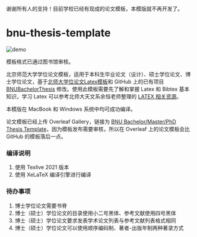 谢谢所有人的支持！目前学校已经有现成的论文模板，本模版就不再开发了。

# bnu-thesis-template

![demo](figures/thesis_cover_demo.jpg)

模板格式已通过图书馆审核。

北京师范大学学位论文模板，适用于本科生毕业论文（设计）、硕士学位论文、博士学位论文，基于[北师大学位论文Latex模板](http://gerry.lamost.org/blog/?p=811)和 GitHub 上的已有项目 [BNUBachelorThesis](https://github.com/xysmlx/BNUBachelorThesis) 修改。使用此模板需要先了解和掌握 Latex 和 Bibtex 基本知识，学习 Latex 可以参考北师大天文系余恒老师整理的 [LATEX 相关资源](http://202.112.85.96/wiki/doku.php/latex;resources)。

本模版在 MacBook 和 Windows 系统中均可成功编译。

论文模板已经上传 Overleaf Gallery，链接为 [BNU Bachelor/Master/PhD Thesis Template](https://www.overleaf.com/latex/templates/bnu-bachelor-slash-master-slash-phd-thesis-template/nhvczzkqtrqq)，因为模板发布需要审核，所以在 Overleaf 上的论文模板会比 GitHub 的模板落后一点。

### 编译说明

1. 使用 Texlive 2021 版本
2. 使用 XeLaTeX 编译引擎进行编译


### 待办事项

1. 博士学位论文需要书脊
2. 博士（硕士）学位论文的目录使用小二号黑体、参考文献使用四号黑体
3. 博士（硕士）学位论文要求发表学术论文列表与参考文献列表格式相同
4. 博士（硕士）学位论文可以使用顺序编码制、著者-出版年制两种著录方式
